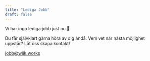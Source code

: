 ```yaml
---
title: "Lediga Jobb"
draft: false
---
```


Vi har inga lediga jobb just nu 🙁

Du får självklart gärna höra av dig ändå. Vem vet när nästa möjlighet uppstår? Låt oss skapa kontakt!

jobb@wijk.works
